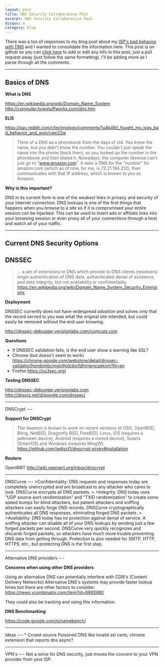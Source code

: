 ```yaml
---
layout: post
title: DNS Security Collaborative Post
excerpt: DNS Security Collaborative Post
disqus: n
category: blog
---
```

There was a ton of responses to my blog post about my [ISP's bad behavior with DNS](http://erichelgeson.github.io/blog/2013/12/31/i-fought-my-isps-bad-behavior-and-won/) and I wanted to consolidate the information here. This post is on github so you can [click here](https://github.com/erichelgeson/erichelgeson.github.com/blob/master/_posts/2014-01-02-dns-security-collaborative-post.markdown) to add or edit any info in this post, just a pull request away (just follow the same formatting). I'll be adding more as I parse through all the comments.
<hr/>

Basics of DNS
--
**What is DNS**

<https://en.wikipedia.org/wiki/Domain_Name_System>
<http://computer.howstuffworks.com/dns.htm>

**ELI5**

<https://pay.reddit.com/r/technology/comments/1u4b49/i_fought_my_isps_bad_behavior_and_won/ceei22w>
>Think of a DNS as a phonebook from the days of old. You knew the name, but you didn't know the number. You couldn't just speak the name into the phone (back then), so you looked up the number in the phonebook and then dialed it. Nowadays, the computer likewise can't just go to "www.amazon.com". It asks a DNS for the "number" for amazon.com (which as of now, for me, is 72.21.194.212), then communicates with that IP address, which is known to you as Amazon.

**Why is this important?**

DNS in its current form is one of the weakest links in privacy and security of your Internet connection. DNS lookups is one of the first things that happens when you browse to a site so if it is compromised your entire session can be hijacked. This can be used to insert ads or affiliate links into your browsing session or even proxy all of your connections through a host and watch all of your traffic.
<hr/>

Current DNS Security Options
--
DNSSEC
---
> ... a set of extensions to DNS which provide to DNS clients (resolvers) origin authentication of DNS data, authenticated denial of existence, and data integrity, but not availability or confidentiality
<https://en.wikipedia.org/wiki/Domain_Name_System_Security_Extensions>


**Deployment**

DNSSEC currently does not have widespread adoption and solves only that the record served to you was what the original site intended, but could easily be removed without the end user knowing.

<http://dnssec-debugger.verisignlabs.com/comcast.com>

**Questions**

* If DNSSEC validation fails, is the end user show a warning like SSL?
 * Chrome (but doesn't seem to work) <https://chrome.google.com/webstore/detail/dnssec-validator/hpmbmjbcmglolhjdcbicfdhmgmcoeknm?hl=en>
 * Firefox <https://os3sec.org/>

**Testing DNSSEC**

<http://dnssec-debugger.verisignlabs.com>
<http://dnsviz.net/d/google.com/dnssec/>

<hr/>
DNSCrypt
---
<https://DNSCrypt.org>
<https://www.opendns.com/technology/dnscrypt/>

**Support for DNSCrypt**

>The daemon is known to work on recent versions of OSX, OpenBSD, Bitrig, NetBSD, Dragonfly BSD, FreeBSD, Linux, iOS (requires a jailbroken device), Android (requires a rooted device), Solaris (SmartOS) and Windows (requires MingW).
<https://github.com/jedisct1/dnscrypt-proxy#installation>

**Routers**

OpenWRT <http://wiki.openwrt.org/inbox/dnscrypt>

<hr/>
DNSCurve
---
<http://dnscurve.org/>
>Confidentiality: DNS requests and responses today are completely unencrypted and are broadcast to any attacker who cares to look. DNSCurve encrypts all DNS packets.
>
>Integrity: DNS today uses "UDP source-port randomization" and "TXID randomization" to create some speed bumps for blind attackers, but patient attackers and sniffing attackers can easily forge DNS records. DNSCurve cryptographically authenticates all DNS responses, eliminating forged DNS packets.
>
>Availability: DNS today has no protection against denial of service. A sniffing attacker can disable all of your DNS lookups by sending just a few forged packets per second. DNSCurve very quickly recognizes and discards forged packets, so attackers have much more trouble preventing DNS data from getting through. Protection is also needed for SMTP, HTTP, HTTPS, etc., but protecting DNS is the first step.

<hr/>
Alternative DNS providers
---
<https://developers.google.com/speed/public-dns/>
<http://www.opendns.com/>

**Concerns when using other DNS providers**

Using an alternative DNS can potentially interfere with CDN's (Content Delivery Networks)
Alternative DNS's systems may provide faster lookup times but there are other factors to consider: <https://news.ycombinator.com/item?id=6993980>

They could also be tracking and using this information.

**DNS Benchmarking**

<https://code.google.com/p/namebench/>

<hr/>
Ideas
---
* Crowd-source Poisoned DNS like invalid ssl certs, chrome extension that reports dns async?

<hr/>
VPN's
---
Not a solve for DNS security, just moves the concern to your VPN provider from your ISP.

